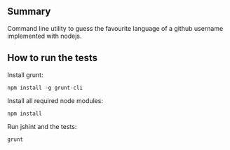 Summary
-------

Command line utility to guess the favourite language of a github username implemented with nodejs.


How to run the tests
--------------------

Install grunt:

    npm install -g grunt-cli

Install all required node modules:

    npm install

Run jshint and the tests:

    grunt



